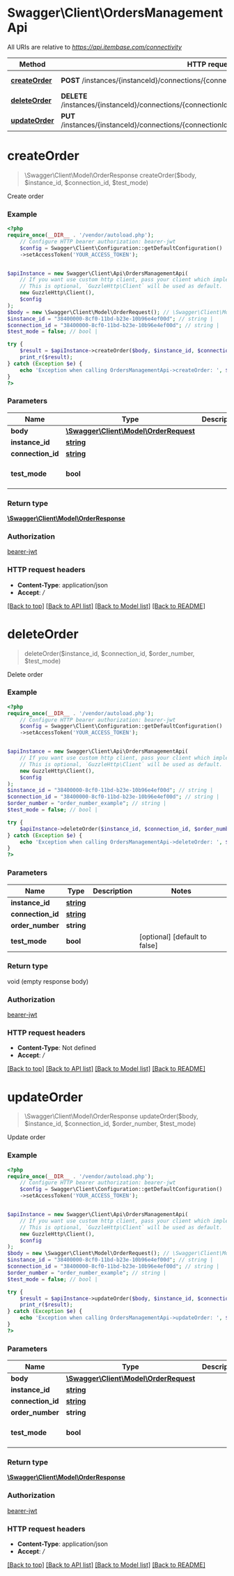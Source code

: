 # Swagger\Client\OrdersManagementApi

All URIs are relative to *https://api.itembase.com/connectivity*

Method | HTTP request | Description
------------- | ------------- | -------------
[**createOrder**](OrdersManagementApi.md#createorder) | **POST** /instances/{instanceId}/connections/{connectionId}/shipping/api/v2/orders | Create order
[**deleteOrder**](OrdersManagementApi.md#deleteorder) | **DELETE** /instances/{instanceId}/connections/{connectionId}/shipping/api/v2/orders/{orderNumber} | Delete order
[**updateOrder**](OrdersManagementApi.md#updateorder) | **PUT** /instances/{instanceId}/connections/{connectionId}/shipping/api/v2/orders/{orderNumber} | Update order

# **createOrder**
> \Swagger\Client\Model\OrderResponse createOrder($body, $instance_id, $connection_id, $test_mode)

Create order

### Example
```php
<?php
require_once(__DIR__ . '/vendor/autoload.php');
    // Configure HTTP bearer authorization: bearer-jwt
    $config = Swagger\Client\Configuration::getDefaultConfiguration()
    ->setAccessToken('YOUR_ACCESS_TOKEN');


$apiInstance = new Swagger\Client\Api\OrdersManagementApi(
    // If you want use custom http client, pass your client which implements `GuzzleHttp\ClientInterface`.
    // This is optional, `GuzzleHttp\Client` will be used as default.
    new GuzzleHttp\Client(),
    $config
);
$body = new \Swagger\Client\Model\OrderRequest(); // \Swagger\Client\Model\OrderRequest | 
$instance_id = "38400000-8cf0-11bd-b23e-10b96e4ef00d"; // string | 
$connection_id = "38400000-8cf0-11bd-b23e-10b96e4ef00d"; // string | 
$test_mode = false; // bool | 

try {
    $result = $apiInstance->createOrder($body, $instance_id, $connection_id, $test_mode);
    print_r($result);
} catch (Exception $e) {
    echo 'Exception when calling OrdersManagementApi->createOrder: ', $e->getMessage(), PHP_EOL;
}
?>
```

### Parameters

Name | Type | Description  | Notes
------------- | ------------- | ------------- | -------------
 **body** | [**\Swagger\Client\Model\OrderRequest**](../Model/OrderRequest.md)|  |
 **instance_id** | [**string**](../Model/.md)|  |
 **connection_id** | [**string**](../Model/.md)|  |
 **test_mode** | **bool**|  | [optional] [default to false]

### Return type

[**\Swagger\Client\Model\OrderResponse**](../Model/OrderResponse.md)

### Authorization

[bearer-jwt](../../README.md#bearer-jwt)

### HTTP request headers

 - **Content-Type**: application/json
 - **Accept**: */*

[[Back to top]](#) [[Back to API list]](../../README.md#documentation-for-api-endpoints) [[Back to Model list]](../../README.md#documentation-for-models) [[Back to README]](../../README.md)

# **deleteOrder**
> deleteOrder($instance_id, $connection_id, $order_number, $test_mode)

Delete order

### Example
```php
<?php
require_once(__DIR__ . '/vendor/autoload.php');
    // Configure HTTP bearer authorization: bearer-jwt
    $config = Swagger\Client\Configuration::getDefaultConfiguration()
    ->setAccessToken('YOUR_ACCESS_TOKEN');


$apiInstance = new Swagger\Client\Api\OrdersManagementApi(
    // If you want use custom http client, pass your client which implements `GuzzleHttp\ClientInterface`.
    // This is optional, `GuzzleHttp\Client` will be used as default.
    new GuzzleHttp\Client(),
    $config
);
$instance_id = "38400000-8cf0-11bd-b23e-10b96e4ef00d"; // string | 
$connection_id = "38400000-8cf0-11bd-b23e-10b96e4ef00d"; // string | 
$order_number = "order_number_example"; // string | 
$test_mode = false; // bool | 

try {
    $apiInstance->deleteOrder($instance_id, $connection_id, $order_number, $test_mode);
} catch (Exception $e) {
    echo 'Exception when calling OrdersManagementApi->deleteOrder: ', $e->getMessage(), PHP_EOL;
}
?>
```

### Parameters

Name | Type | Description  | Notes
------------- | ------------- | ------------- | -------------
 **instance_id** | [**string**](../Model/.md)|  |
 **connection_id** | [**string**](../Model/.md)|  |
 **order_number** | **string**|  |
 **test_mode** | **bool**|  | [optional] [default to false]

### Return type

void (empty response body)

### Authorization

[bearer-jwt](../../README.md#bearer-jwt)

### HTTP request headers

 - **Content-Type**: Not defined
 - **Accept**: */*

[[Back to top]](#) [[Back to API list]](../../README.md#documentation-for-api-endpoints) [[Back to Model list]](../../README.md#documentation-for-models) [[Back to README]](../../README.md)

# **updateOrder**
> \Swagger\Client\Model\OrderResponse updateOrder($body, $instance_id, $connection_id, $order_number, $test_mode)

Update order

### Example
```php
<?php
require_once(__DIR__ . '/vendor/autoload.php');
    // Configure HTTP bearer authorization: bearer-jwt
    $config = Swagger\Client\Configuration::getDefaultConfiguration()
    ->setAccessToken('YOUR_ACCESS_TOKEN');


$apiInstance = new Swagger\Client\Api\OrdersManagementApi(
    // If you want use custom http client, pass your client which implements `GuzzleHttp\ClientInterface`.
    // This is optional, `GuzzleHttp\Client` will be used as default.
    new GuzzleHttp\Client(),
    $config
);
$body = new \Swagger\Client\Model\OrderRequest(); // \Swagger\Client\Model\OrderRequest | 
$instance_id = "38400000-8cf0-11bd-b23e-10b96e4ef00d"; // string | 
$connection_id = "38400000-8cf0-11bd-b23e-10b96e4ef00d"; // string | 
$order_number = "order_number_example"; // string | 
$test_mode = false; // bool | 

try {
    $result = $apiInstance->updateOrder($body, $instance_id, $connection_id, $order_number, $test_mode);
    print_r($result);
} catch (Exception $e) {
    echo 'Exception when calling OrdersManagementApi->updateOrder: ', $e->getMessage(), PHP_EOL;
}
?>
```

### Parameters

Name | Type | Description  | Notes
------------- | ------------- | ------------- | -------------
 **body** | [**\Swagger\Client\Model\OrderRequest**](../Model/OrderRequest.md)|  |
 **instance_id** | [**string**](../Model/.md)|  |
 **connection_id** | [**string**](../Model/.md)|  |
 **order_number** | **string**|  |
 **test_mode** | **bool**|  | [optional] [default to false]

### Return type

[**\Swagger\Client\Model\OrderResponse**](../Model/OrderResponse.md)

### Authorization

[bearer-jwt](../../README.md#bearer-jwt)

### HTTP request headers

 - **Content-Type**: application/json
 - **Accept**: */*

[[Back to top]](#) [[Back to API list]](../../README.md#documentation-for-api-endpoints) [[Back to Model list]](../../README.md#documentation-for-models) [[Back to README]](../../README.md)

